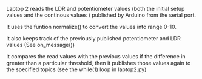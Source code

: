 
 
Laptop 2 reads the LDR and potentiometer values (both the initial setup values and the continous values ) published by Arduino from the serial port. 

It uses the funtion normalize() to convert the values into range 0-10.

It also keeps track of the previously published potentiometer and LDR values (See on_message())

It compares the read values with the previous values if the difference in greater than a particular threshold, then it publishes those values again to the specified topics
(see the while(1) loop in laptop2.py)
